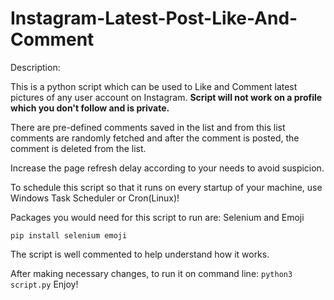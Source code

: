 # Instagram-Latest-Post-Like-And-Comment

Description: 

This is a python script which can be used to Like and Comment latest pictures of any user account on Instagram. 
**Script will not work on a profile which you don't follow and is private.**

There are pre-defined comments saved in the list and from this list comments are randomly fetched and after the comment is posted, the comment is deleted from the list. 

Increase the page refresh delay according to your needs to avoid suspicion. 

To schedule this script so that it runs on every startup of your machine, use Windows Task Scheduler or Cron(Linux)! 


Packages you would need for this script to run are: Selenium and Emoji
 
 ```pip install selenium emoji```
  
 The script is well commented to help understand how it works. 
 
 After making necessary changes, to run it on command line:
```python3 script.py```
 Enjoy! 
 
  
  
